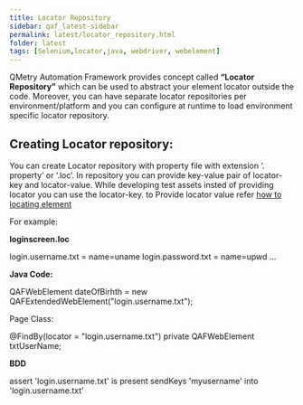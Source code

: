 ```yaml
---
title: Locator Repository
sidebar: qaf_latest-sidebar
permalink: latest/locator_repository.html
folder: latest
tags: [Selenium,locator,java, webdriver, webelement]
---
```


QMetry Automation Framework provides concept called **“Locator Repository”** which can be used to abstract your element locator outside the code. Moreover, you can have separate locator repositories per environment/platform and you can configure at runtime to load environment specific locator repository. 

## Creating Locator repository:
You can create Locator repository with property file with extension ‘. property’ or ‘.loc’. In repository you can provide key-value pair of locator-key and locator-value. While developing test assets insted of providing locator you can use the locator-key. to Provide locator value refer [how to locating element](locating_elements.html)

For example:

**loginscreen.loc**

  login.username.txt = name=uname
  login.password.txt = name=upwd
  ...

**Java Code:**

  QAFWebElement dateOfBirhth = new QAFExtendedWebElement("login.username.txt");

Page Class:

  @FindBy(locator = "login.username.txt")
  private QAFWebElement txtUserName;


**BDD**

  assert 'login.username.txt' is present
	sendKeys 'myusername' into 'login.username.txt'


